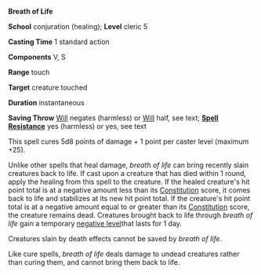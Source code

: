  **Breath of Life**

**School** conjuration (healing); **Level** cleric 5

**Casting Time** 1 standard action

**Components** V, S

**Range** touch

**Target** creature touched

**Duration** instantaneous

**Saving Throw** [Will](../combat.md#_will) negates (harmless) or [Will](../combat.md#_will) half, see text; **[Spell Resistance](../glossary.md#_spell-resistance)** yes (harmless) or yes, see text

This spell cures 5d8 points of damage + 1 point per caster level (maximum +25).

Unlike other spells that heal damage, _breath of life_ can bring recently slain creatures back to life. If cast upon a creature that has died within 1 round, apply the healing from this spell to the creature. If the healed creature's hit point total is at a negative amount less than its [Constitution](../gettingStarted.md#_constitution) score, it comes back to life and stabilizes at its new hit point total. If the creature's hit point total is at a negative amount equal to or greater than its [Constitution](../gettingStarted.md#_constitution) score, the creature remains dead. Creatures brought back to life through _breath of life_ gain a temporary [negative level](../glossary.md#_energy-drain-and-negative-levels)that lasts for 1 day.

Creatures slain by death effects cannot be saved by _breath of life_.

Like cure spells, _breath of life_ deals damage to undead creatures rather than curing them, and cannot bring them back to life.

